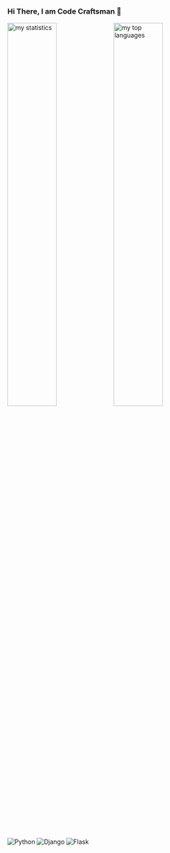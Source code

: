 ### Hi There, I am Code Craftsman 👋

<img alt="my statistics" align="left" width="47%" src="https://github-readme-stats.vercel.app/api?username=Banele-dev"/>
<img alt= "my top languages" align="left" width="47%" src="https://github-readme-stats.vercel.app/api/top-langs/?username=Banele-dev&layout=compact"/>

![Python](https://img.shields.io/badge/Python-3.9-blue)
![Django](https://img.shields.io/badge/Django-3.2-green)
![Flask](https://img.shields.io/badge/Flask-2.0-orange)
